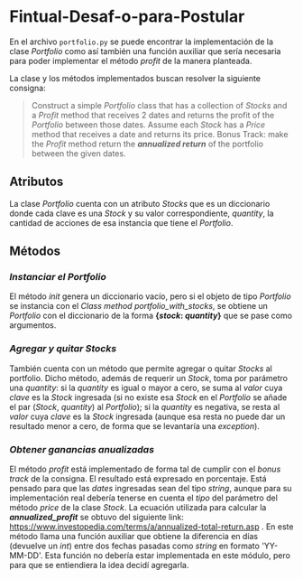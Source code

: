 # Fintual-Desaf-o-para-Postular

En el archivo `portfolio.py` se puede encontrar la implementación de la clase _Portfolio_ como así también una función auxiliar que sería necesaria para poder implementar el método _profit_ de la manera planteada.

La clase y los métodos implementados buscan resolver la siguiente consigna:

> Construct a simple _Portfolio_ class that has a collection of _Stocks_ and a _Profit_ method that receives 2 dates and returns the profit of the _Portfolio_ between those dates.
> Assume each _Stock_ has a _Price_ method that receives a date and returns its price.
> Bonus Track: make the _Profit_ method return the **_annualized return_** of the portfolio between the given dates.

## Atributos

La clase _Portfolio_ cuenta con un atributo _Stocks_ que es un diccionario donde cada clave es una _Stock_ y su valor correspondiente, _quantity_, la cantidad de acciones de esa instancia que tiene el _Portfolio_.

## Métodos

### _Instanciar el Portfolio_

El método _init_ genera un diccionario vacío, pero si el objeto de tipo _Portfolio_ se instancia con el _Class method_ _portfolio_with_stocks_, se obtiene un _Portfolio_ con el diccionario de la forma **{_stock_: _quantity_}** que se pase como argumentos.

### _Agregar y quitar Stocks_

También cuenta con un método que permite agregar o quitar _Stocks_ al portfolio. Dicho método, además de requerir un _Stock_, toma por parámetro una _quantity_: si la _quantity_ es igual o mayor a cero, se suma al _valor_ cuya _clave_ es la _Stock_ ingresada (si no existe esa _Stock_ en el _Portfolio_ se añade el par (_Stock_, _quantity_) al _Portfolio_); si la _quantity_ es negativa, se resta al _valor_ cuya _clave_ es la _Stock_ ingresada (aunque esa resta no puede dar un resultado menor a cero, de forma que se levantaría una _exception_).

### _Obtener ganancias anualizadas_

El método _profit_ está implementado de forma tal de cumplir con el _bonus track_ de la consigna. El resultado está expresado en porcentaje. Está pensado para que las _dates_ ingresadas sean del tipo _string_, aunque para su implementación real debería tenerse en cuenta el _tipo_ del parámetro del método _price_ de la clase _Stock_. La ecuación utilizada para calcular la **_annualized_profit_** se obtuvo del siguiente link: https://www.investopedia.com/terms/a/annualized-total-return.asp . En este método llama una función auxiliar que obtiene la diferencia en días (devuelve un _int_) entre dos fechas pasadas como _string_ en formato 'YY-MM-DD'. Esta función no debería estar implementada en este módulo, pero para que se entiendiera la idea decidí agregarla.
